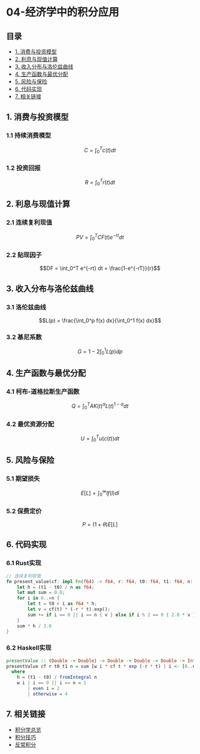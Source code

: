 # 04-经济学中的积分应用

## 目录

- [1. 消费与投资模型](#1-消费与投资模型)
- [2. 利息与现值计算](#2-利息与现值计算)
- [3. 收入分布与洛伦兹曲线](#3-收入分布与洛伦兹曲线)
- [4. 生产函数与最优分配](#4-生产函数与最优分配)
- [5. 风险与保险](#5-风险与保险)
- [6. 代码实现](#6-代码实现)
- [7. 相关链接](#7-相关链接)

## 1. 消费与投资模型

### 1.1 持续消费模型

$$C = \int_0^T c(t) dt$$

### 1.2 投资回报

$$R = \int_0^T r(t) dt$$

## 2. 利息与现值计算

### 2.1 连续复利现值

$$PV = \int_0^T CF(t) e^{-rt} dt$$

### 2.2 贴现因子

$$DF = \int_0^T e^{-rt} dt = \frac{1-e^{-rT}}{r}$$

## 3. 收入分布与洛伦兹曲线

### 3.1 洛伦兹曲线

$$L(p) = \frac{\int_0^p f(x) dx}{\int_0^1 f(x) dx}$$

### 3.2 基尼系数

$$G = 1 - 2 \int_0^1 L(p) dp$$

## 4. 生产函数与最优分配

### 4.1 柯布-道格拉斯生产函数

$$Q = \int_0^T A K(t)^{\alpha} L(t)^{1-\alpha} dt$$

### 4.2 最优资源分配

$$U = \int_0^T u(c(t)) dt$$

## 5. 风险与保险

### 5.1 期望损失

$$E[L] = \int_0^{\infty} l f(l) dl$$

### 5.2 保费定价

$$P = (1+\theta) E[L]$$

## 6. 代码实现

### 6.1 Rust实现

```rust
// 连续复利现值
fn present_value(cf: impl Fn(f64) -> f64, r: f64, t0: f64, t1: f64, n: usize) -> f64 {
    let h = (t1 - t0) / n as f64;
    let mut sum = 0.0;
    for i in 0..=n {
        let t = t0 + i as f64 * h;
        let v = cf(t) * (-r * t).exp();
        sum += if i == 0 || i == n { v } else if i % 2 == 0 { 2.0 * v } else { 4.0 * v };
    }
    sum * h / 3.0
}
```

### 6.2 Haskell实现

```haskell
presentValue :: (Double -> Double) -> Double -> Double -> Double -> Int -> Double
presentValue cf r t0 t1 n = sum [w i * cf t * exp (-r * t) | i <- [0..n], let t = t0 + fromIntegral i * h] * h / 3
  where
    h = (t1 - t0) / fromIntegral n
    w i | i == 0 || i == n = 1
        | even i = 2
        | otherwise = 4
```

## 7. 相关链接

- [积分学总览](../00-积分学总览.md)
- [积分技巧](../03-积分技巧/00-积分技巧总览.md)
- [反常积分](../04-反常积分/00-反常积分总览.md) 